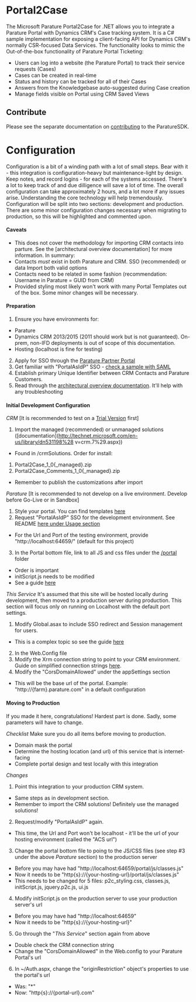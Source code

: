 ﻿# Portal2Case
The Microsoft Parature Portal2Case for .NET allows you to integrate a Parature Portal with Dynamics CRM's Case tracking system. It is a C# sample implementation for exposing a client-facing API for Dynamics CRM's normally CSR-focused Data Services. The functionality looks to mimic the Out-of-the-box functionality of Parature Portal Ticketing:

* Users can log into a website (the Parature Portal) to track their service requests (Cases)
* Cases can be created in real-time
* Status and history can be tracked for all of their Cases
* Answers from the Knowledgebase auto-suggested during Case creation
* Manage fields visible on Portal using CRM Saved Views
  
## Contribute
Please see the separate documentation on [contributing](CONTRIBUTING.md) to the ParatureSDK.

# Configuration
Configuration is a bit of a winding path with a lot of small steps. Bear with it - this integration is configuration-heavy but maintenance-light by design. Keep notes, and record logins - for each of the systems accessed. There's a lot to keep track of and due dilligence will save a lot of time. The overall configuration can take approximately 2 hours, and a lot more if any issues arise. Understanding the core technology will help tremendously. Configuration will be split into two sections: development and production. There are some minor configuration changes necessary when migrating to production, so this will be highlighted and commented upon.

#### Caveats
* This does not cover the methodology for importing CRM contacts into parture. See the [architectural overview documentation] for more information. In summary:
 * Contacts _must_ exist in both Parature and CRM. SSO (recommended) or data Import both valid options
 * Contacts need to be related in some fashion (recommendation: Username in Parature = GUID from CRM)
* Provided styling most likely won't work with many Portal Templates out of the box. Some minor changes will be necessary.

#### Preparation
1. Ensure you have environments for:
 * Parature
 * Dynamics CRM 2013/2015 (2011 should work but is not guaranteed). On-prem, non-IFD deployments is out of scope of this documentation.
 * Hosting (localhost is fine for testing)
2. Apply for SSO through the [Parature Partner Portal](http://partners.support.parature.com/)
3. Get familiar with "PortalAsIdP" SSO - [check a sample with SAML](https://github.com/brtubb/ParatureSampleSP-SAML)
4. Establish primary Unique Identifier between CRM Contacts and Parature Customers.
5. Read through the [architectural overview documentation](//partners.support.parature.com/FileManagement/Download/78ee543ac214437bb159135c76d7fe4c). It'll help with any troubleshooting

#### Initial Development Configuration
_CRM_
[It is recommended to test on a [Trial Version](http://www.microsoft.com/en-us/dynamics/crm-free-trial-overview.aspx) first]

1. Import the managed (recommended) or unmanaged solutions ([documentation](http://technet.microsoft.com/en-us/library/dn531198%28 v=crm.7%29.aspx))
 * Found in /crmSolutions. Order for install: 
  1. Portal2Case_1_0{_managed}.zip
  2. Portal2Case_Comments_1_0{_managed}.zip
 * Remember to publish the customizations after import

_Parature_
[It is recommended to not develop on a live environment. Develop before Go-Live or in Sandbox]

1. Style your portal. You can find templates [here](http://templates.supportcenteronline.com/)
2. Request "PortalAsIdP" SSO for the development environment. See README [here under Usage section](https://github.com/brtubb/ParatureSampleSP-SAML/blob/master/SAMLdecoder/README.md)
 * For the Url and Port of the testing environment, provide "http://localhost:64659/" (default for this project)
3. In the Portal bottom file, link to all JS and css files under the [/portal](~/portal) folder
 * Order is important
 * initScript.js needs to be modified
 * See a guide [here](~/portal/LinkingToPortal.md)

_This Service_
It's assumed that this site will be hosted locally during development, then moved to a production server during production. This section will focus only on running on Localhost with the default port settings.

1. Modify Global.asax to include SSO redirect and Session management for users.
 * This is a complex topic so see the guide [here](~/SingleSignOn.md)
2. In the Web.Config file
 1. Modify the Xrm connection string to point to your CRM environment. Guide on simplified connection strings [here](http://msdn.microsoft.com/en-us/library/gg695810.aspx).
 2. Modify the "CorsDomainAllowed" under the appSettings section
  * This will be the base url of the portal. Example: "http://{farm}.parature.com" in a default configuration

#### Moving to Production
If you made it here, congratulations! Hardest part is done. Sadly, some parameters will have to change. 

_Checklist_
Make sure you do all items before moving to production.
* Domain mask the portal
* Determine the hosting location (and url) of this service that is internet-facing
* Complete portal design and test locally with this integration

_Changes_
1. Point this integration to your production CRM system.
 * Same steps as in development section.
 * Remember to import the CRM solutions! Definitely use the managed solutions!
2. Request/modify "PortalAsIdP" again.
 * This time, the Url and Port won't be localhost - it'll be the url of your hosting environment (called the "ACS url")
3. Change the portal bottom file to poing to the JS/CSS files (see step #3 under the above _Parature_ section) to the production server
 * Before you may have had "http://localhost:64659/portal/js/classes.js"
 * Now it needs to be "http{s}://{your-hosting-url}/portal/js/classes.js"
 * This needs to be changed for 5 files: p2c_styling.css, classes.js, initScript.js, jquery.p2c.js, ui.js
4. Modify initScript.js on the production server to use your production server's url
 * Before you may have had "http://localhost:64659"
 * Now it needs to be "http{s}://{your-hosting-url}"
5. Go through the "_This Service_" section again from above
 * Double check the CRM connection string
 * Change the "CorsDomainAllowed" in the Web.config to your Parature Portal's url
6. In ~/Auth.aspx, change the "originRestriction" object's properties to use the portal's url
 * Was: "*"
 * Now: "http{s}://{portal-url}.com"